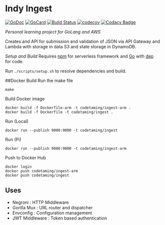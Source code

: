 # Indy Ingest

[![GoDoc][1]][2]
[![GoCard][3]][4]
[![Build Status][5]][6]
[![codecov][7]][8]
[![Codacy Badge][9]][10]

[1]: https://godoc.org/github.com/codetaming/indy-ingest?status.svg
[2]: https://godoc.org/github.com/codetaming/indy-ingest
[3]: https://goreportcard.com/badge/github.com/codetaming/indy-ingest
[4]: https://goreportcard.com/report/github.com/codetaming/indy-ingest
[5]: https://travis-ci.org/codetaming/indy-ingest.svg?branch=master
[6]: https://travis-ci.org/codetaming/indy-ingest
[7]: https://codecov.io/gh/codetaming/indy-ingest/branch/master/graph/badge.svg
[8]: https://codecov.io/gh/codetaming/indy-ingest
[9]: https://api.codacy.com/project/badge/Grade/b75a9233c6064ba4a61c70e44fbaae26
[10]: https://www.codacy.com/app/danielvaughan/indy-ingest?utm_source=github.com&amp;utm_medium=referral&amp;utm_content=codetaming/indy-ingest&amp;utm_campaign=Badge_Grade

*Personal learning project for GoLang and AWS*

Creates and API for submission and validation of JSON via API Gateway and Lambda with storage in data S3 and state storage in DynamoDB.

*Setup and Build*
Requires [npm](https://docs.npmjs.com/cli/install) for serverless framework and [Go](https://golang.org/dl/) with [dep](https://github.com/golang/dep) for code.

Run `./scripts/setup.sh` to resolve dependencies and build.

##Docker Build
Run the make file
```
make
```
Build Docker image
```
docker build -f Dockerfile-arm -t codetaming/ingest-arm .
docker build -f Dockerfile -t codetaming/ingest .
```

Run (Local)
```
docker run --publish 9000:9000 -t codetaming/ingest
```

Run (Pi)
```
docker run --publish 9000:9000 -t codetaming/ingest-arm
```

Push to Docker Hub
```
docker login
docker push codetaming/ingest-arm
docker push codetaming/ingest 
```

## Uses
* Negroni : HTTP Middleware
* Gorilla Mux : URL router and dispatcher
* Envconfig : Configuration management
* JWT Middleware : Token based authentication